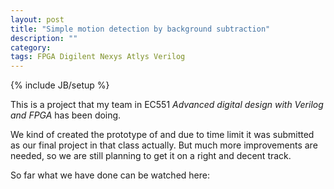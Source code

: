 ```yaml
---
layout: post
title: "Simple motion detection by background subtraction"
description: ""
category: 
tags: FPGA Digilent Nexys Atlys Verilog
---
```

{% include JB/setup %}

This is a project that my team in EC551 _Advanced digital design with Verilog and FPGA_ has been doing. 

We kind of created the prototype of and due to time limit it was submitted as our final project in that class actually. 
But much more improvements are needed, so we are still planning to get it on a right and decent track.

So far what we have done can be watched here:

<object width="560" height="315"><param name="movie" value="http://www.youtube.com/v/eRzhTgve97k?hl=en_US&amp;version=3"></param><param name="allowFullScreen" value="true"></param><param name="allowscriptaccess" value="always"></param><embed src="http://www.youtube.com/v/eRzhTgve97k?hl=en_US&amp;version=3" type="application/x-shockwave-flash" width="560" height="315" allowscriptaccess="always" allowfullscreen="true"></embed></object>

